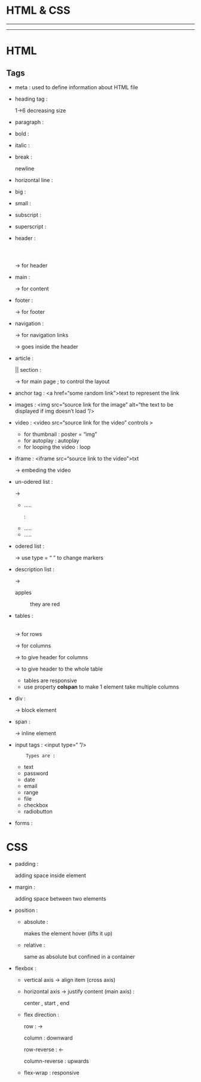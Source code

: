 # HTML & CSS

---

---

# HTML 

## Tags

- meta : used to define information about HTML file
- heading tag : <h></h>
    
    1→6 decreasing size
    
- paragraph : <p></p>
- bold : <b></b>
- italic : <i></i>
- break : </br>
    
    newline
    
- horizontal line : </hr>
- big : <big></big>
- small : <small></small>
- subscript : <sub></sub>
- superscript : <sup></sup>
- header : <header></header>
    
    → for header
    
- main : <main></main>
    
    → for content
    
- footer : <footer></footer>
    
    → for footer 
    
- navigation : <nav></nav>
    
    → for navigation links 
    
    → goes inside the header
    
- article : <article></article> || section : <section></section>
    
    → for main page ; to control the layout
    
- anchor tag : <a href=“some random link”>text to represent the link</a>
- images : <img src=“source link for the image” alt=“the text to be displayed if img doesn’t load ”/>
- video : <video src=“source link for the video” controls > </video>
    - for thumbnail : poster = “img”
    - for autoplay : autoplay
    - for looping the video : loop
- iframe : <iframe src=“source link to the video”>txt</iframe>
    
    → embeding the video 
    
- un-odered list : <ul></ul>
    
    → <ul>
    
    <li> ….. </li>
    
    :
    
    <li> ….. </li>
    
    <li> ….. </li>
    
    </ul>
    
- odered list : <ol></ol>
    
    → use type = “ ” to change markers 
    
- description list : <dl></dl>
    
    →  <dt> apples </dt>
    
    <dd> they are red </dd>
    
- tables : <table></table>
    
    → <tr></tr> for rows 
    
    → <td></td> for columns
    
    → <th></th> to give header for columns
    
    → <caption></caption> to give header to the whole table 
    
    - tables are responsive
    - use property **colspan** to make 1 element take multiple columns
- div : <div></div>
    
    → block element
    
- span : <span></span>
    
    → inline element 
    
- input tags : <input type=“ ”/>
    
          Types are :
    
    - text
    - password
    - date
    - email
    - range
    - file
    - checkbox
    - radiobutton
- forms : <form></form>

# CSS

- padding :
    
    adding space inside element 
    
- margin :
    
    adding space between two elements 
    
- position :
    - absolute :
        
        makes the element hover (lifts it up)
        
    - relative :
        
        same as absolute but confined in a container 
        
- flexbox :
    - vertical axis → align item (cross axis)
    - horizontal axis → justify content (main axis) :
        
        center , start , end  
        
    - flex direction :
        
        row : →
        
        column : downward 
        
        row-reverse : ←
        
        column-reverse : upwards 
        
    - flex-wrap : responsive